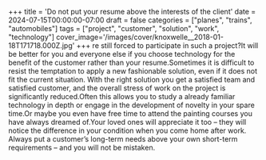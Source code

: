 +++
title = 'Do not put your resume above the interests of the client'
date = 2024-07-15T00:00:00-07:00
draft = false
categories = ["planes", "trains", "automobiles"]
tags = ["project", "customer", "solution", "work", "technology"]
cover_image='/images/cover/knoxwelle__2018-01-18T171718.000Z.jpg'
+++
re still forced to participate in such a project?It will be better for you and everyone else if you choose technology for the benefit of the customer rather than your resume.Sometimes it is difficult to resist the temptation to apply a new fashionable solution, even if it does not fit the current situation.
With the right solution you get a satisfied team and satisfied customer, and the overall stress of work on the project is significantly reduced.Often this allows you to study a already familiar technology in depth or engage in the development of novelty in your spare time.Or maybe you even have free time to attend the painting courses you have always dreamed of.Your loved ones will appreciate it too – they will notice the difference in your condition when you come home after work.
Always put a customer’s long-term needs above your own short-term requirements – and you will not be mistaken.